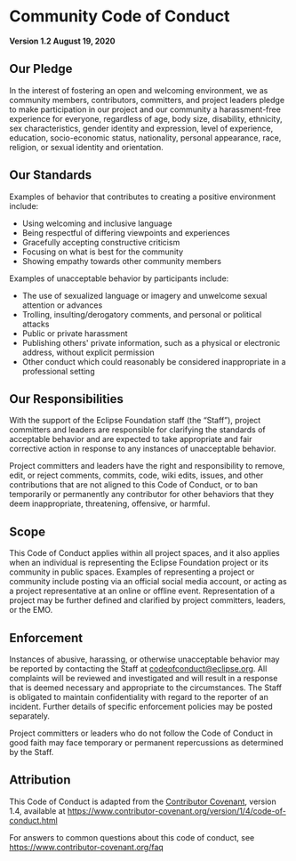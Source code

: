 # Community Code of Conduct

**Version 1.2 
August 19, 2020**

## Our Pledge

In the interest of fostering an open and welcoming environment, we as 
community members, contributors, committers, and project leaders pledge 
to make participation in our project and our community a harassment-free 
experience for everyone, regardless of age, body size, disability, ethnicity, 
sex characteristics, gender identity and expression, level of experience, 
education, socio-economic status, nationality, personal appearance, race, 
religion, or sexual identity and orientation.

## Our Standards

Examples of behavior that contributes to creating a positive environment
include:

* Using welcoming and inclusive language
* Being respectful of differing viewpoints and experiences
* Gracefully accepting constructive criticism
* Focusing on what is best for the community
* Showing empathy towards other community members

Examples of unacceptable behavior by participants include:

* The use of sexualized language or imagery and unwelcome sexual attention or
  advances
* Trolling, insulting/derogatory comments, and personal or political attacks
* Public or private harassment
* Publishing others' private information, such as a physical or electronic
  address, without explicit permission
* Other conduct which could reasonably be considered inappropriate in a
  professional setting

## Our Responsibilities

With the support of the Eclipse Foundation staff (the “Staff”), project committers 
and leaders are responsible for clarifying the standards of acceptable behavior and 
are expected to take appropriate and fair corrective action in response to any 
instances of unacceptable behavior.

Project committers and leaders have the right and responsibility to remove, edit, 
or reject comments, commits, code, wiki edits, issues, and other contributions that 
are not aligned to this Code of Conduct, or to ban temporarily or permanently any 
contributor for other behaviors that they deem inappropriate, threatening, offensive, 
or harmful.

## Scope

This Code of Conduct applies within all project spaces, and it also applies when an 
individual is representing the Eclipse Foundation project or its community in public 
spaces. Examples of representing a project or community include posting via an official 
social media account, or acting as a project representative at an online or offline 
event. Representation of a project may be further defined and clarified by project 
committers, leaders, or the EMO.

## Enforcement

Instances of abusive, harassing, or otherwise unacceptable behavior may be reported 
by contacting the Staff at codeofconduct@eclipse.org. All complaints will be reviewed 
and investigated and will result in a response that is deemed necessary and appropriate 
to the circumstances. The Staff is obligated to maintain confidentiality with regard to 
the reporter of an incident. Further details of specific enforcement policies may be 
posted separately.

Project committers or leaders who do not follow the Code of Conduct in good faith may 
face temporary or permanent repercussions as determined by the Staff.

## Attribution

This Code of Conduct is adapted from the [Contributor Covenant][homepage], version 1.4,
available at https://www.contributor-covenant.org/version/1/4/code-of-conduct.html

[homepage]: https://www.contributor-covenant.org

For answers to common questions about this code of conduct, see
https://www.contributor-covenant.org/faq